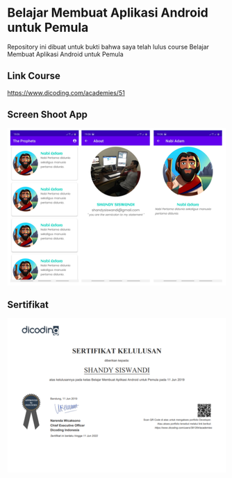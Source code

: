 # Belajar Membuat Aplikasi Android untuk Pemula

Repository ini dibuat untuk bukti bahwa saya telah lulus course Belajar Membuat Aplikasi Android untuk Pemula

## Link Course

https://www.dicoding.com/academies/51

## Screen Shoot App

![examples](pictures/s.png)

## Sertifikat

![examples](pictures/sertifikat.png)

